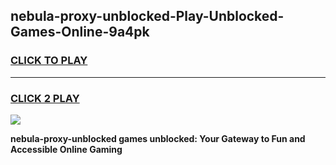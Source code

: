 
## nebula-proxy-unblocked-Play-Unblocked-Games-Online-9a4pk
<h3>
<a href="https://premium76.site?title=nebula-proxy-unblocked&ref=25A">CLICK TO PLAY</a></h3>
<hr>

<h3>
<a href="https://premium76.site?title=nebula-proxy-unblocked&ref=25A">CLICK 2 PLAY</a>
  
</h3>

<a href="https://premium76.site?title=nebula-proxy-unblocked&ref=25A"><img src="https://clearcache.store/games.png"></a>


**nebula-proxy-unblocked games unblocked: Your Gateway to Fun and Accessible Online Gaming**
